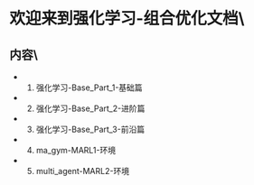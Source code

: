 # 欢迎来到强化学习-组合优化文档\\

## 内容\\

* 1. 强化学习-Base_Part_1-基础篇

* 2. 强化学习-Base_Part_2-进阶篇

* 3. 强化学习-Base_Part_3-前沿篇

* 4. ma_gym-MARL1-环境

* 5. multi_agent-MARL2-环境



